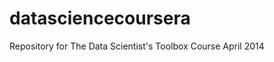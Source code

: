 datasciencecoursera
===================

Repository for The Data Scientist's Toolbox Course April 2014
